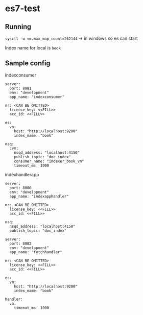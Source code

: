 # es7-test

## Running
`sysctl -w vm.max_map_count=262144` -> in windows so es can start

Index name for local is `book`

## Sample config
indexconsumer
```
server:
  port: 8081
  env: "development"
  app_name: "indexconsumer"

nr: <CAN BE OMITTED>
  license_key: <<FILL>>
  acc_id: <<FILL>>

es:
  vm: 
    host: "http://localhost:9200"
    index_name: "book"

nsq:
  cvm: 
    nsqd_address: "localhost:4150"
    publish_topic: "doc_index"
    consumer_name: "indexer_book_vm"
    timeout_ms: 1000
```


indexhandlerapp
```
server:
  port: 8080
  env: "development"
  app_name: "indexapphandler"

nr: <CAN BE OMITTED>
  license_key: <<FILL>>
  acc_id: <<FILL>>

nsq:
  nsqd_address: "localhost:4150"
  publish_topic: "doc_index"
```

```
server:
  port: 8082
  env: "development"
  app_name: "fetchhandler"

nr: <CAN BE OMITTED>
  license_key: <<FILL>>
  acc_id: <<FILL>>

es:
  vm: 
    host: "http://localhost:9200"
    index_name: "book"

handler:
  vm: 
    timeout_ms: 1000
```